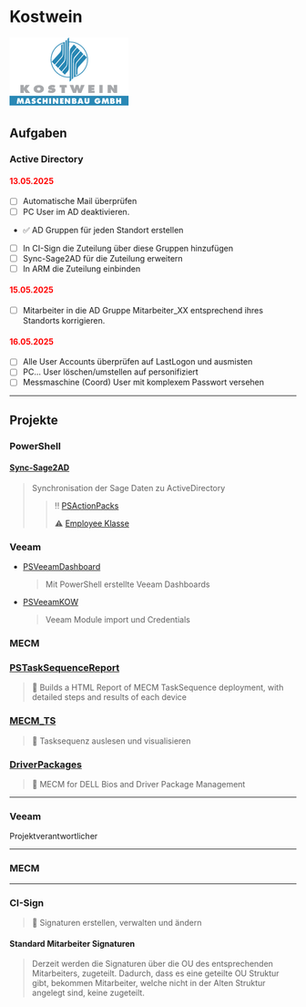 # Kostwein

![logo](images/Kostwein_Maschinenbau.png)

## Aufgaben

### Active Directory

#### <span style="color:#ff0000">13.05.2025</span>

- [ ] Automatische Mail überprüfen
- [ ] PC User im AD deaktivieren.
- ✅ AD Gruppen für jeden Standort erstellen
- [ ] In CI-Sign die Zuteilung über diese Gruppen hinzufügen
- [ ] Sync-Sage2AD für die Zuteilung erweitern
- [ ] In ARM die Zuteilung einbinden

#### <span style="color:#ff0000">15.05.2025</span>

- [ ] Mitarbeiter in die AD Gruppe Mitarbeiter_XX entsprechend ihres Standorts korrigieren.

#### <span style="color:#ff0000">16.05.2025</span>

- [ ] Alle User Accounts überprüfen auf LastLogon und ausmisten
- [ ] PC... User löschen/umstellen auf personifiziert
- [ ] Messmaschine (Coord) User mit komplexem Passwort versehen

---

## Projekte

### PowerShell

#### [Sync-Sage2AD](<https://github.com/KOWThamielis/Sync-Sage2AD>)
  >
  > Synchronisation der Sage Daten zu ActiveDirectory
  >> :bangbang: [PSActionPacks](<https://github.com/Thamielis/PSActionPacks>)
  >>
  >> :warning: [Employee Klasse](<https://github.com/Stephanevg/PowerShellClassesSeries2/blob/master/Employee_part5.ps1>)

### Veeam

- [PSVeeamDashboard](<https://github.com/KOWThamielis/KOWVeeamDashboard>)
  > Mit PowerShell erstellte Veeam Dashboards
- [PSVeeamKOW](<https://github.com/Thamielis/PSVeeamKOW>)
  > Veeam Module import und Credentials

### MECM

### [PSTaskSequenceReport](<https://github.com/KOWThamielis/PSTaskSequenceReport)>)

  > 📝 Builds a HTML Report of MECM TaskSequence deployment, with detailed steps and results of each device
  
### [MECM_TS](https://github.com/Thamielis/MECM_TS)

  > 📝 Tasksequenz auslesen und visualisieren

### [DriverPackages](https://github.com/In-Pro-Org/DriverPackages)

  > 📝 MECM for DELL Bios and Driver Package Management

---

### Veeam

  Projektverantwortlicher

---

### MECM

---

### CI-Sign
  >
  > 📝 Signaturen erstellen, verwalten und ändern

#### Standard Mitarbeiter Signaturen
  >
  > Derzeit werden die Signaturen über die OU des entsprechenden Mitarbeiters, zugeteilt.
  > Dadurch, dass es eine geteilte OU Struktur gibt, bekommen Mitarbeiter, welche nicht in der Alten
  > Struktur angelegt sind, keine zugeteilt.
